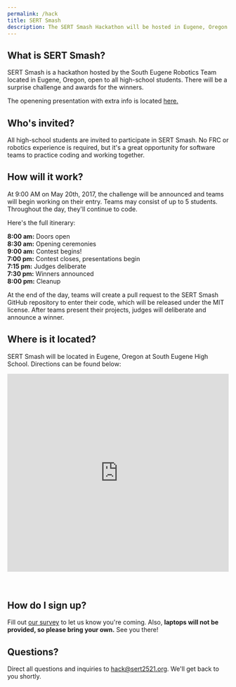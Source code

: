 ```yaml
---
permalink: /hack
title: SERT Smash
description: The SERT Smash Hackathon will be hosted in Eugene, Oregon on May 20th.
---
```


## What is SERT Smash?

SERT Smash is a hackathon hosted by the South Eugene Robotics Team located in Eugene,
Oregon, open to all high-school students. There will be a surprise challenge and
awards for the winners.

The openening presentation with extra info is located [here.](https://docs.google.com/presentation/d/1fg-zVdnyZjIZ5izQYCvI-6uZ5z9G0RcBS14q8XVUxqM/edit?usp=sharing)

## Who's invited?

All high-school students are invited to participate in SERT Smash. No FRC or robotics
experience is required, but it's a great opportunity for software teams to practice
coding and working together.

## How will it work?

At 9:00 AM on May 20th, 2017, the challenge will be announced and teams will begin
working on their entry. Teams may consist of up to 5 students. Throughout the day,
they'll continue to code.

Here's the full itinerary:

**8:00 am:** Doors open<br>
**8:30 am:** Opening ceremonies<br>
**9:00 am:** Contest begins!<br>
**7:00 pm:** Contest closes, presentations begin<br>
**7:15 pm:** Judges deliberate<br>
**7:30 pm:** Winners announced<br>
**8:00 pm:** Cleanup

At the end of the day, teams will create a pull request to the SERT Smash GitHub
repository to enter their code, which will be released under the MIT license. After
teams present their projects, judges will deliberate and announce a winner.

## Where is it located?

SERT Smash will be located in Eugene, Oregon at South Eugene High School. Directions
can be found below:

<iframe src="https://www.google.com/maps/embed?pb=!1m18!1m12!1m3!1d1521.1374859553573!2d-123.08633884449964!3d44.03771812371085!2m3!1f0!2f0!3f0!3m2!1i1024!2i768!4f13.1!3m3!1m2!1s0x0%3A0xcbc8dbc4795af85c!2sSouth+Eugene+High+School!5e0!3m2!1sen!2sus!4v1486171391421" frameborder="0" style="border:0;margin-bottom:35px;width:100%;height:450px;" allowfullscreen></iframe>

## How do I sign up?
Fill out [our survey](https://docs.google.com/forms/d/e/1FAIpQLSfJ5ONERvgh463rZSAADcbp7KfaO3Q0zlDv0cszpvdC9gICUA/viewform?usp=sf_link)
to let us know you're coming. Also, **laptops will not be provided, so please bring
your own.** See you there!

## Questions?

Direct all questions and inquiries to [hack@sert2521.org](mailto:hack@sert2521.org).
We'll get back to you shortly.
